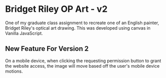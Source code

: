 # Bridget Riley OP Art - v2

One of my graduate class assignment to recreate one of an English painter, Bridget Riley's optical art drawing. This was developed using canvas in Vanilla JavaScript. 

## New Feature For Version 2
On a mobile device, when clicking the requesting permission button to grant the website access, the image will move based off the user's mobile device motions.